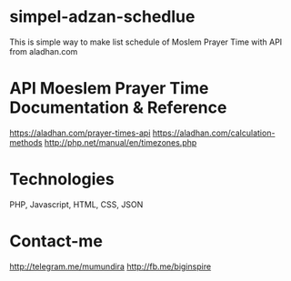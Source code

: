 # simpel-adzan-schedlue
This is simple way to make list schedule of  Moslem Prayer Time with API from aladhan.com

# API Moeslem Prayer Time Documentation & Reference
https://aladhan.com/prayer-times-api
https://aladhan.com/calculation-methods
http://php.net/manual/en/timezones.php

# Technologies
PHP, Javascript, HTML, CSS, JSON

# Contact-me
http://telegram.me/mumundira
http://fb.me/biginspire


